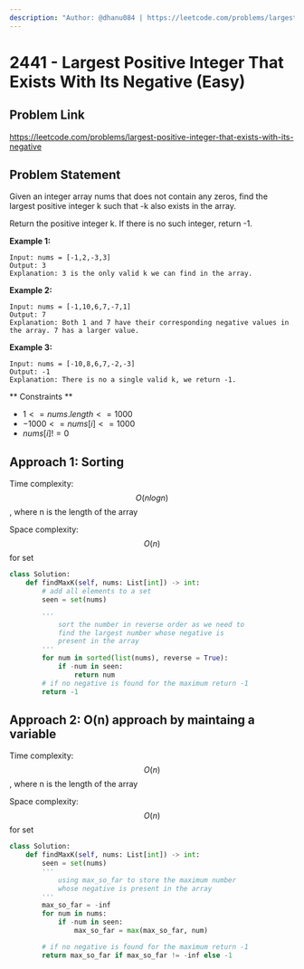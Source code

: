 ```yaml
---
description: "Author: @dhanu084 | https://leetcode.com/problems/largest-positive-integer-that-exists-with-its-negative/"
---
```


# 2441 - Largest Positive Integer That Exists With Its Negative (Easy)

## Problem Link

https://leetcode.com/problems/largest-positive-integer-that-exists-with-its-negative

## Problem Statement

Given an integer array nums that does not contain any zeros, find the largest positive integer k such that -k also exists in the array.

Return the positive integer k. If there is no such integer, return -1.

**Example 1:**

```
Input: nums = [-1,2,-3,3]
Output: 3
Explanation: 3 is the only valid k we can find in the array.
```

**Example 2:**

```
Input: nums = [-1,10,6,7,-7,1]
Output: 7
Explanation: Both 1 and 7 have their corresponding negative values in the array. 7 has a larger value.
```

**Example 3:**

```
Input: nums = [-10,8,6,7,-2,-3]
Output: -1
Explanation: There is no a single valid k, we return -1.
```

** Constraints **

- $1 <= nums.length <= 1000$
- $-1000 <= nums[i] <= 1000$
- $nums[i] != 0$

## Approach 1: Sorting

Time complexity: $$O(n log n)$$, where n is the length of the array

Space complexity: $$O(n)$$ for set

<Tabs>
<TabItem value="py" label="Python">
<SolutionAuthor name="@dhanu084" />

```py
class Solution:
    def findMaxK(self, nums: List[int]) -> int:
        # add all elements to a set
        seen = set(nums)

        '''
            sort the number in reverse order as we need to
            find the largest number whose negative is
            present in the array
        '''
        for num in sorted(list(nums), reverse = True):
            if -num in seen:
                return num
        # if no negative is found for the maximum return -1
        return -1
```

</TabItem>
</Tabs>

## Approach 2: O(n) approach by maintaing a variable

Time complexity: $$O(n)$$, where n is the length of the array

Space complexity: $$O(n)$$ for set

<Tabs>
<TabItem value="py" label="Python">
<SolutionAuthor name="@dhanu084" />

```py
class Solution:
    def findMaxK(self, nums: List[int]) -> int:
        seen = set(nums)
        '''
            using max_so_far to store the maximum number
            whose negative is present in the array
        '''
        max_so_far = -inf
        for num in nums:
            if -num in seen:
                max_so_far = max(max_so_far, num)

        # if no negative is found for the maximum return -1
        return max_so_far if max_so_far != -inf else -1
```

</TabItem>
</Tabs>

